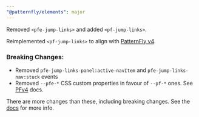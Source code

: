 ```yaml
---
"@patternfly/elements": major
---
```


Removed `<pfe-jump-links>` and added `<pf-jump-links>`.

Reimplemented `<pf-jump-links>` to align with [PatternFly
v4](https://patternfly.org/components/jump-links).

### Breaking Changes:

- Removed `pfe-jump-links-panel:active-navItem` and `pfe-jump-links-nav:stuck` events
- Removed `--pfe-*` CSS custom properties in favour of `--pf-*` ones. See [PFv4][PFv4] docs.

There are more changes than these, including breaking changes. See the [docs][docs] for more info.

[docs]: https://patternflyelements.org/components/jump-links/
[PFv4]: https://patternfly.org/v4/
